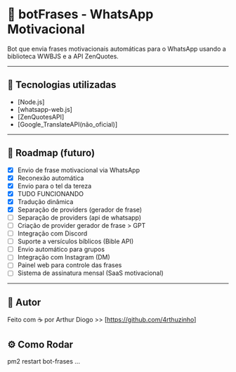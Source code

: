 # 🤖 botFrases - WhatsApp Motivacional

Bot que envia frases motivacionais automáticas para o WhatsApp usando a biblioteca WWBJS e a API ZenQuotes.

---

## 🔌 Tecnologias utilizadas

- [Node.js]
- [whatsapp-web.js]
- [ZenQuotesAPI]
- [Google_TranslateAPI(não_oficial)]

---

## 📍 Roadmap (futuro)

- [x] Envio de frase motivacional via WhatsApp
- [x] Reconexão automática
- [x] Envio para o tel da tereza
- [x] TUDO FUNCIONANDO
- [x] Tradução dinâmica
- [x] Separação de providers (gerador de frase)
- [ ] Separação de providers (api de whatsapp)
- [ ] Criação de provider gerador de frase > GPT
- [ ] Integração com Discord
- [ ] Suporte a versículos bíblicos (Bible API)
- [ ] Envio automático para grupos
- [ ] Integração com Instagram (DM)
- [ ] Painel web para controle das frases
- [ ] Sistema de assinatura mensal (SaaS motivacional)

---

## 👤 Autor

Feito com ☕ por Arthur Diogo >> [https://github.com/4rthuzinho]


## ⚙️ Como Rodar

pm2 restart bot-frases
...
